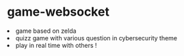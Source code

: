 # game-websocket

<li>game based on zelda</li>
<li>quizz game with various question in cybersecurity theme</li>
<li>play in real time with others !</li>
